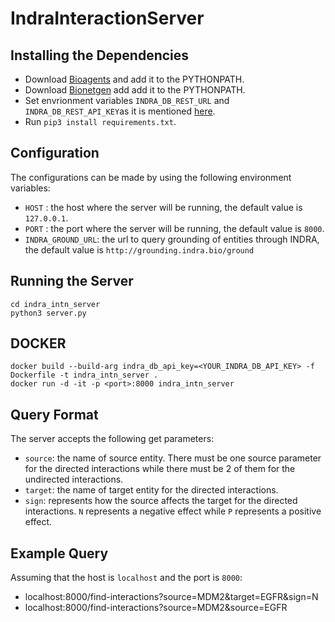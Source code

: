 # IndraInteractionServer

## Installing the Dependencies

- Download [Bioagents](https://github.com/sorgerlab/bioagents) and add it to the PYTHONPATH.
- Download [Bionetgen](https://www.csb.pitt.edu/Faculty/Faeder/?page_id=409) add add it to the PYTHONPATH.
- Set envrionment variables ``INDRA_DB_REST_URL`` and ``INDRA_DB_REST_API_KEY``as it is mentioned [here](https://indra.readthedocs.io/en/latest/modules/sources/indra_db_rest/#module-indra.sources.indra_db_rest).
- Run ``pip3 install requirements.txt``.

## Configuration

The configurations can be made by using the following environment variables:

- `HOST` : the host where the server will be running, the default value is `127.0.0.1`.
- `PORT` : the port where the server will be running, the default value is `8000`.
- `INDRA_GROUND_URL`: the url to query grounding of entities through INDRA, the default value is `http://grounding.indra.bio/ground`

## Running the Server
```
cd indra_intn_server
python3 server.py
```

## DOCKER
```
docker build --build-arg indra_db_api_key=<YOUR_INDRA_DB_API_KEY> -f Dockerfile -t indra_intn_server .
docker run -d -it -p <port>:8000 indra_intn_server
```

## Query Format

The server accepts the following get parameters:

- `source`: the name of source entity. There must be one source parameter for the directed interactions while there must be 2 of them for the undirected interactions.
- `target`: the name of target entity for the directed interactions.
- `sign`: represents how the source affects the target for the directed interactions. `N` represents a negative effect while `P` represents a positive effect.

## Example Query

Assuming that the host is `localhost` and the port is `8000`:

- localhost:8000/find-interactions?source=MDM2&target=EGFR&sign=N
- localhost:8000/find-interactions?source=MDM2&source=EGFR
